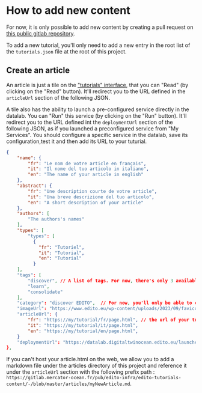 # How to add new content

For now, it is only possible to add new content by creating a pull request on [this public gitlab repository](https://gitlab.mercator-ocean.fr/pub/edito-infra/edito-tutorials-content).

To add a new tutorial, you'll only need to add a new entry in the root list of the `tutorials.json` file at the root of this project.

## Create an article

An article is just a tile on the ["tutorials" interface](https://tutorials.digitaltwinocean.edito.eu/formation), that you can "Read" (by clicking on the "Read" button). It'll redirect you to the URL defined in the `articleUrl` section of the following JSON.

A tile also has the ability to launch a pre-configured service directly in the datalab. You can "Run" this service (by clicking on the "Run" button). It'll redirect you to the URL defined int the `deploymentUrl` section of the following JSON, as if you launched a preconfigured service from "My Services". You should configure a specific service in the datalab, save its configuration,test it and then add its URL to your tuturial.
```json
{
    "name": {
        "fr": "Le nom de votre article en français",
        "it": "Il nome del tuo articolo in italiano",
        "en": "The name of your article in english"
    },
    "abstract": {
        "fr": "Une description courte de votre article",
        "it": "Una breve descrizione del tuo articolo",
        "en": "A short description of your article"
    },
    "authors": [
        "The authors's names"
    ],
    "types": [
        "types": [
          {
            "fr": "Tutoriel",
            "it": "Tutorial",
            "en": "Tutorial"
          }
    ],
    "tags": [
        "discover", // A list of tags. For now, there's only 3 available tags you can choose: "discover", "learn" and "consolidate"
        "learn",
        "consolidate"
    ],
    "category": "discover EDITO",  // For now, you'll only be able to choose between: "best practices", "discover EDITO", "training courses in data science", "training courses with python" and "training courses with R"
    "imageUrl": "https://www.edito.eu/wp-content/uploads/2023/09/favicon.png",
    "articleUrl": {
        "fr": "https://my/tutorial/fr/page.html", // the url of your tutorial
        "it": "https://my/tutorial/it/page.html",
        "en": "https://my/tutorial/en/page.html",
    }
    "deploymentUrl": "https://datalab.digitaltwinocean.edito.eu/launcher/"// the url of your pre-configured service
},
```

If you can't host your article.html on the web, we allow you to add a markdown file under the articles directory of this project and reference it under the `articleUrl` section with the following prefix path : `https://gitlab.mercator-ocean.fr/pub/edito-infra/edito-tutorials-content/-/blob/master/articles/myNewArticle.md`.
